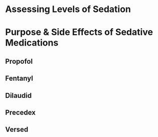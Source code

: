 # Assessing Levels of Sedation

# Purpose & Side Effects of Sedative Medications

## Propofol

## Fentanyl

## Dilaudid

## Precedex

## Versed